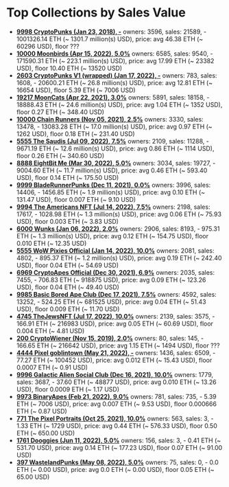 # Top Collections by Sales Value

- **[9998 CryptoPunks (Jan 23, 2018), -](https://opensea.io/collection/cryptopunks)**   owners: 3596,   sales:  21589,   -  1001326.14 ETH  (~ 1301.7 million(s) USD),   price: avg 46.38 ETH  (~ 60296 USD),   floor ???
- **[10000 Moonbirds (Apr 15, 2022), 5.0%](https://opensea.io/collection/proof-moonbirds)**   owners: 6585,   sales:  9540,   -  171590.31 ETH  (~ 223.1 million(s) USD),   price: avg 17.99 ETH  (~ 23382 USD),   floor 10.40 ETH  (~ 13520 USD)
- **[2603 CryptoPunks V1 (wrapped) (Jan 17, 2022), -](https://opensea.io/collection/official-v1-punks)**   owners: 783,   sales:  1608,   -  20600.21 ETH  (~ 26.8 million(s) USD),   price: avg 12.81 ETH  (~ 16654 USD),   floor 5.39 ETH  (~ 7006 USD)
- **[19217 MoonCats (Apr 22, 2021), 3.0%](https://opensea.io/collection/acclimatedmooncats)**   owners: 5891,   sales:  18158,   -  18888.43 ETH  (~ 24.6 million(s) USD),   price: avg 1.04 ETH  (~ 1352 USD),   floor 0.27 ETH  (~ 348.40 USD)
- **[10000 Chain Runners (Nov 05, 2021), 2.5%](https://opensea.io/collection/chain-runners-nft)**   owners: 3330,   sales:  13478,   -  13083.28 ETH  (~ 17.0 million(s) USD),   price: avg 0.97 ETH  (~ 1262 USD),   floor 0.18 ETH  (~ 231.40 USD)
- **[5555 The Saudis (Jul 09, 2022), 7.5%](https://opensea.io/collection/thesaudis)**   owners: 2109,   sales:  11288,   -  9671.19 ETH  (~ 12.6 million(s) USD),   price: avg 0.86 ETH  (~ 1114 USD),   floor 0.26 ETH  (~ 340.60 USD)
- **[8888 EightBit Me (Mar 30, 2022), 5.0%](https://opensea.io/collection/eightbitme)**   owners: 3034,   sales:  19727,   -  9004.60 ETH  (~ 11.7 million(s) USD),   price: avg 0.46 ETH  (~ 593.40 USD),   floor 0.14 ETH  (~ 175.50 USD)
- **[9999 BladeRunnerPunks (Dec 11, 2021), 0.0%](https://opensea.io/collection/bladerunner-punks)**   owners: 3996,   sales:  14406,   -  1456.85 ETH  (~ 1.9 million(s) USD),   price: avg 0.10 ETH  (~ 131.47 USD),   floor 0.007 ETH  (~ 9.10 USD)
- **[9994 The Americans NFT (Jul 14, 2022), 7.5%](https://opensea.io/collection/the-americans-nft)**   owners: 2198,   sales:  17617,   -  1028.98 ETH  (~ 1.3 million(s) USD),   price: avg 0.06 ETH  (~ 75.93 USD),   floor 0.003 ETH  (~ 3.83 USD)
- **[6000 Wunks (Jan 06, 2022), 2.0%](https://opensea.io/collection/wunks)**   owners: 2906,   sales:  8193,   -  975.31 ETH  (~ 1.3 million(s) USD),   price: avg 0.12 ETH  (~ 154.75 USD),   floor 0.010 ETH  (~ 12.35 USD)
- **[5555 WoW Pixies Official (Jan 14, 2022), 10.0%](https://opensea.io/collection/wow-pixies-v2)**   owners: 2081,   sales:  4802,   -  895.37 ETH  (~ 1.2 million(s) USD),   price: avg 0.19 ETH  (~ 242.40 USD),   floor 0.04 ETH  (~ 54.69 USD)
- **[6969 CryptoApes Official (Dec 30, 2021), 6.9%](https://opensea.io/collection/cryptoapes-official)**   owners: 2035,   sales:  7455,   -  706.83 ETH  (~ 918875 USD),   price: avg 0.09 ETH  (~ 123.26 USD),   floor 0.04 ETH  (~ 49.40 USD)
- **[9985 Basic Bored Ape Club (Dec 17, 2021), 7.5%](https://opensea.io/collection/basicboredapeclub)**   owners: 4592,   sales:  13252,   -  524.25 ETH  (~ 681525 USD),   price: avg 0.04 ETH  (~ 51.43 USD),   floor 0.009 ETH  (~ 11.70 USD)
- **[4745 TheJewsNFT (Jul 17, 2022), 10.0%](https://opensea.io/collection/thejews-nft)**   owners: 2139,   sales:  3575,   -  166.91 ETH  (~ 216983 USD),   price: avg 0.05 ETH  (~ 60.69 USD),   floor 0.004 ETH  (~ 4.81 USD)
- **[200 CryptoWiener (Nov 15, 2019), 2.0%](https://opensea.io/collection/cryptowiener-4)**   owners: 80,   sales:  145,   -  166.65 ETH  (~ 216642 USD),   price: avg 1.15 ETH  (~ 1494 USD),   floor ???
- **[4444 Pixel goblintown (May 21, 2022), -](https://opensea.io/collection/pixel-goblintown)**   owners: 1436,   sales:  6509,   -  77.27 ETH  (~ 100452 USD),   price: avg 0.012 ETH  (~ 15.43 USD),   floor 0.0007 ETH  (~ 0.91 USD)
- **[9996 Galactic Alien Social Club (Dec 16, 2021), 10.0%](https://opensea.io/collection/galacticaliensocialclub)**   owners: 1779,   sales:  3687,   -  37.60 ETH  (~ 48877 USD),   price: avg 0.010 ETH  (~ 13.26 USD),   floor 0.0009 ETH  (~ 1.17 USD)
- **[9973 BinaryApes (Feb 21, 2022), 9.0%](https://opensea.io/collection/binaryapes)**   owners: 781,   sales:  735,   -  5.39 ETH  (~ 7006 USD),   price: avg 0.007 ETH  (~ 9.53 USD),   floor 0.000666 ETH  (~ 0.87 USD)
- **[771 The Pixel Portraits (Oct 25, 2021), 10.0%](https://opensea.io/collection/the-pixel-portraits)**   owners: 563,   sales:  3,   -  1.33 ETH  (~ 1729 USD),   price: avg 0.44 ETH  (~ 576.33 USD),   floor 0.50 ETH  (~ 650.00 USD)
- **[1761 Dooggies (Jun 11, 2022), 5.0%](https://opensea.io/collection/dooggies)**   owners: 156,   sales:  3,   -  0.41 ETH  (~ 531.70 USD),   price: avg 0.14 ETH  (~ 177.23 USD),   floor 0.07 ETH  (~ 91.00 USD)
- **[397 WastelandPunks (May 08, 2022), 5.0%](https://opensea.io/collection/wastelandpunks)**   owners: 75,   sales:  0,   -  0.0 ETH  (~ 0.00 USD),   price: avg 0.0 ETH  (~ 0.00 USD),   floor 0.05 ETH  (~ 65.00 USD)
